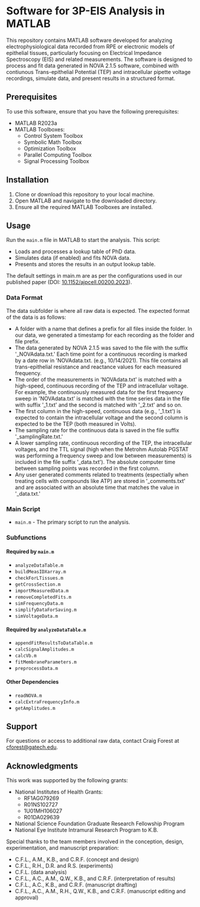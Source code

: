 # Software for 3P-EIS Analysis in MATLAB

This repository contains MATLAB software developed for analyzing electrophysiological data recorded from RPE or electronic models of epithelial tissues, particularly focusing on Electrical Impedance Spectroscopy (EIS) and related measurements. The software is designed to process and fit data generated in NOVA 2.1.5 software, combined with contiunous Trans-epithelial Potential (TEP) and intracellular pipette voltage recordings, simulate data, and present results in a structured format.

## Prerequisites

To use this software, ensure that you have the following prerequisites:

- MATLAB R2023a
- MATLAB Toolboxes:
    - Control System Toolbox
    - Symbolic Math Toolbox
    - Optimization Toolbox
    - Parallel Computing Toolbox
    - Signal Processing Toolbox

## Installation

1. Clone or download this repository to your local machine.
2. Open MATLAB and navigate to the downloaded directory.
3. Ensure all the required MATLAB Toolboxes are installed.

## Usage

Run the `main.m` file in MATLAB to start the analysis. This script:

- Loads and processes a lookup table of PhD data.
- Simulates data (if enabled) and fits NOVA data.
- Presents and stores the results in an output lookup table.

The default settings in main.m are as per the configurations used in our published paper (DOI: [10.1152/ajpcell.00200.2023](https://doi.org/10.1152/ajpcell.00200.2023)).

### Data Format

The data subfolder is where all raw data is expected. The expected format of the data is as follows:

- A folder with a name that defines a prefix for all files inside the folder. In our data, we generated a timestamp for each recording as the folder and file prefix.
- The data generated by NOVA 2.1.5 was saved to the file with the suffix '_NOVAdata.txt.' Each time point for a continuous recording is marked by a date row in 'NOVAdata.txt. (e.g., 10/14/2021). This file contains all trans-epithelial resistance and reactance values for each measured frequency.
- The order of the measurements in 'NOVAdata.txt' is matched with a high-speed, continuous recording of the TEP and intracellular voltage. For example, the continuously measured data for the first frequency sweep in 'NOVAdata.txt' is matched with the time series data in the file with suffix '_1.txt' and the second is matched with '_2.txt' and so on.
- The first column in the high-speed, continuous data (e.g., '_1.txt') is expected to contain the intracellular voltage and the second column is expected to be the TEP (both measured in Volts).
- The sampling rate for the continuous data is saved in the file suffix '_samplingRate.txt.'
- A lower sampling rate, continuous recording of the TEP, the intracellular voltages, and the TTL signal (high when the Metrohm Autolab PGSTAT was performing a frequency sweep and low between measurements) is included in the file suffix '_data.txt'). The absolute computer time between sampling points was recorded in the first column.
- Any user generated comments related to treatments (espectially when treating cells with compounds like ATP) are stored in '_comments.txt' and are associated with an absolute time that matches the value in '_data.txt.'

### Main Script

- `main.m` - The primary script to run the analysis.

### Subfunctions

#### Required by `main.m`

- `analyzeDataTable.m`
- `buildMeasIDXarray.m`
- `checkForLTissues.m`
- `getCrossSection.m`
- `importMeasuredData.m`
- `removeCompletedFits.m`
- `simFrequencyData.m`
- `simplifyDataForSaving.m`
- `simVoltageData.m`

#### Required by `analyzeDataTable.m`

- `appendFitResultsToDataTable.m`
- `calcSignalAmplitudes.m`
- `calcVb.m`
- `fitMembraneParameters.m`
- `preprocessData.m`

#### Other Dependencies

- `readNOVA.m`
- `calcExtraFrequencyInfo.m`
- `getAmplitudes.m`

## Support

For questions or access to additional raw data, contact Craig Forest at cforest@gatech.edu.

## Acknowledgments

This work was supported by the following grants:

- National Institutes of Health Grants:
  - RF1AG079269
  - R01NS102727
  - 1U01MH106027
  - R01DA029639
- National Science Foundation Graduate Research Fellowship Program
- National Eye Institute Intramural Research Program to K.B.

Special thanks to the team members involved in the conception, design, experimentation, and manuscript preparation:

- C.F.L., A.M., K.B., and C.R.F. (concept and design)
- C.F.L., R.H., D.R. and R.S. (experiments)
- C.F.L. (data analysis)
- C.F.L., A.C., A.M., Q.W., K.B., and C.R.F. (interpretation of results)
- C.F.L., A.C., K.B., and C.R.F. (manuscript drafting)
- C.F.L., A.C., A.M., R.H., Q.W., K.B., and C.R.F. (manuscript editing and approval)
